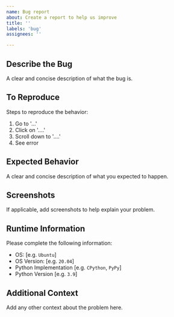 ```yaml
---
name: Bug report
about: Create a report to help us improve
title: ''
labels: 'bug'
assignees: ''

---
```


## Describe the Bug

A clear and concise description of what the bug is.

## To Reproduce

Steps to reproduce the behavior:

1. Go to '...'
2. Click on '....'
3. Scroll down to '....'
4. See error

## Expected Behavior

A clear and concise description of what you expected to happen.

## Screenshots

If applicable, add screenshots to help explain your problem.

## Runtime Information

Please complete the following information:

- OS: [e.g. `Ubuntu`]
- OS Version: [e.g. `20.04`]
- Python Implementation [e.g. `CPython`, `PyPy`]
- Python Version [e.g. `3.9`]

## Additional Context

Add any other context about the problem here.
